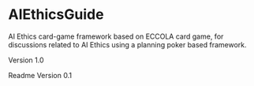 # AIEthicsGuide
AI Ethics card-game framework based on ECCOLA card game, for discussions related to AI Ethics using a planning poker based framework.


Version 1.0

Readme Version 0.1
